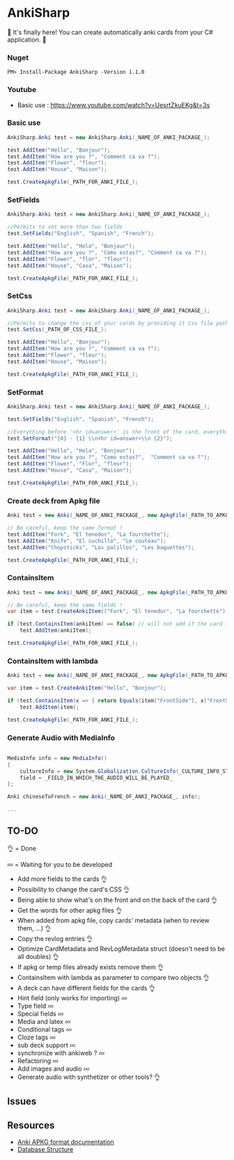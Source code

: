 # AnkiSharp

:tada: It's finally here! You can create automatically anki cards from your C# application. :tada:

### Nuget

```
PM> Install-Package AnkiSharp -Version 1.1.0
```

### Youtube

- Basic use : https://www.youtube.com/watch?v=UesrtZkuEKg&t=3s

### Basic use
``` csharp
AnkiSharp.Anki test = new AnkiSharp.Anki(_NAME_OF_ANKI_PACKAGE_);

test.AddItem("Hello", "Bonjour");
test.AddItem("How are you ?", "Comment ca va ?");
test.AddItem("Flower", "fleur");
test.AddItem("House", "Maison");

test.CreateApkgFile(_PATH_FOR_ANKI_FILE_);
```

### SetFields
``` csharp
AnkiSharp.Anki test = new AnkiSharp.Anki(_NAME_OF_ANKI_PACKAGE_);

//Permits to set more than two fields 
test.SetFields("English", "Spanish", "French");

test.AddItem("Hello", "Hola", "Bonjour");
test.AddItem("How are you ?", "Como estas?", "Comment ca va ?");
test.AddItem("Flower", "flor", "fleur");
test.AddItem("House", "Casa", "Maison");

test.CreateApkgFile(_PATH_FOR_ANKI_FILE_);
```

### SetCss
``` csharp
AnkiSharp.Anki test = new AnkiSharp.Anki(_NAME_OF_ANKI_PACKAGE_);

//Permits to change the css of your cards by providing it Css file path
test.SetCss(_PATH_OF_CSS_FILE_);

test.AddItem("Hello", "Bonjour");
test.AddItem("How are you ?", "Comment ca va ?");
test.AddItem("Flower", "fleur");
test.AddItem("House", "Maison");

test.CreateApkgFile(_PATH_FOR_ANKI_FILE_);
```
### SetFormat
``` csharp
AnkiSharp.Anki test = new AnkiSharp.Anki(_NAME_OF_ANKI_PACKAGE_);

test.SetFields("English", "Spanish", "French");

//Everything before '<hr id=answer>' is the front of the card, everything after is the behind
test.SetFormat("{0} - {1} \\n<hr id=answer>\\n {2}");

test.AddItem("Hello", "Hola", "Bonjour");
test.AddItem("How are you ?", "Como estas?",  "Comment ca va ?");
test.AddItem("Flower", "Flor", "fleur");
test.AddItem("House", "Casa", "Maison");

test.CreateApkgFile(_PATH_FOR_ANKI_FILE_);
```

### Create deck from Apkg file

``` csharp
Anki test = new Anki(_NAME_OF_ANKI_PACKAGE_, new ApkgFile(_PATH_TO_APKG_FILE_)));

// Be careful, keep the same format !
test.AddItem("Fork", "El tenedor", "La fourchette");
test.AddItem("Knife", "El cuchillo", "Le couteau");
test.AddItem("Chopsticks", "Los palillos", "Les baguettes");

test.CreateApkgFile(_PATH_FOR_ANKI_FILE_);
```

### ContainsItem

``` csharp
Anki test = new Anki(_NAME_OF_ANKI_PACKAGE_, new ApkgFile(_PATH_TO_APKG_FILE_));

// Be careful, keep the same fields !
var item = test.CreateAnkiItem(("Fork", "El tenedor", "La fourchette");

if (test.ContainsItem(ankiItem) == false) // will not add if the card is entirely the same (same fields' value)
    test.AddItem(ankiItem);

test.CreateApkgFile(_PATH_FOR_ANKI_FILE_);
```

### ContainsItem with lambda

``` csharp
Anki test = new Anki(_NAME_OF_ANKI_PACKAGE_, new ApkgFile(_PATH_TO_APKG_FILE_));

var item = test.CreateAnkiItem("Hello", "Bonjour");

if (test.ContainsItem(x => { return Equals(item["FrontSide"], x["FrontSide"]); }) == false) // will not add if front of the card already exists
    test.AddItem(item);

test.CreateApkgFile(_PATH_FOR_ANKI_FILE_);
```

### Generate Audio with MediaInfo

``` csharp

MediaInfo info = new MediaInfo()
{
    cultureInfo = new System.Globalization.CultureInfo(_CULTURE_INFO_STRING_),
    field = _FIELD_IN_WHICH_THE_AUDIO_WILL_BE_PLAYED_
};

Anki chineseToFrench = new Anki(_NAME_OF_ANKI_PACKAGE_, info);

...

```

## TO-DO

:ok_hand: = Done

:zzz: = Waiting for you to be developed

- Add more fields to the cards :ok_hand:
- Possibility to change the card's CSS :ok_hand:
- Being able to show what's on the front and on the back of the card :ok_hand:
- Get the words for other apkg files :ok_hand:
- When added from apkg file, copy cards' metadata (when to review them, ...) :ok_hand:
- Copy the revlog entries :ok_hand:
- Optimize CardMetadata and RevLogMetadata struct (doesn't need to be all doubles) :ok_hand:
- If apkg or temp files already exists remove them :ok_hand:
- ContainsItem with lambda as parameter to compare two objects :ok_hand:
- A deck can have different fields for the cards :ok_hand:
- Hint field (only works for importing) :zzz:
- Type field :zzz:
- Special fields :zzz:
- Media and latex :zzz:
- Conditional tags :zzz:
- Cloze tags :zzz:
- sub deck support :zzz:
- synchronize with ankiweb ? :zzz:
- Refactoring :zzz:
- Add images and audio :zzz:
- Generate audio with synthetizer or other tools? :ok_hand:

## Issues


## Resources

- [Anki APKG format documentation](http://decks.wikia.com/wiki/Anki_APKG_format_documentation)
- [Database Structure](https://github.com/ankidroid/Anki-Android/wiki/Database-Structure)